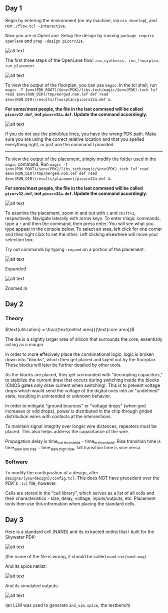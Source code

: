 ## Day 1

Begin by entering the environment (on my machine, via `nix develop`), and run `./flow.tcl -interactive`.

Now you are in OpenLane. Setup the design by running `package require openlane` and `prep -design picorv32a`.

![alt text](image.png)

The first three steps of the OpenLane flow: `run_synthesis, run_floorplan, run_placement`.

![alt text](image-1.png)

To view the output of the floorplan, you can use `magic`. In the tcl shell, run `magic -T $env(PDK_ROOT)/$env(PDK)/libs.tech/magic/$env(PDK).tech lef read $env(RUN_DIR)/tmp/merged.nom.lef def read $env(RUN_DIR)/results/floorplan/picorv32a.def &`.

**For some/most people, the file in the last command will be called `picorv32.def`, not `picorv32a.def`. Update the command accordingly.**


![alt text](image-4.png)

If you do not see the pink/blue lines, you have the wrong PDK path. Make sure you are using the correct relative location and that you spelled everything right, or just use the command I provided.

---

To view the output of the placement, simply modify the folder used in the `magic` command. Run  `magic -T $env(PDK_ROOT)/$env(PDK)/libs.tech/magic/$env(PDK).tech lef read $env(RUN_DIR)/tmp/merged.nom.lef def read $env(RUN_DIR)/results/placement/picorv32a.def &`.

**For some/most people, the file in the last command will be called `picorv32.def`, not `picorv32a.def`. Update the command accordingly.**

![alt text](image-3.png)

To examine the placement, zoom in and out with `z` and `shift+z`, respectively. Navigate laterally with arrow keys. To enter magic commands, type a `:` and then the command, then press enter. You will see what you type appear in the console below. To select an area, left click for one corner and then right click to set the other. Left clicking elsewhere will move your selection box.

Try out commands by typing `:expand` on a portion of the placement.

![alt text](image-2.png)

Expanded

![alt text](image-5.png)

Zoomed in

## Day 2

### Theory

$\text{utilization} = \frac{\text{netlist area}}{\text{core area}}$

The die is a slightly larger area of silicon that surrounds the core, essentially acting as a margin.

In order to more effecively place the combinational logic, logic is broken down into "blocks", which then get placed and layed out by the floorplan. These blocks will later be further detailed by other tools.

As the blocks are placed, they get surrounded with "decoupling capacitors," to stabilize the current draw that occurs during switching inside the blocks (CMOS gates only draw current when switching). This is to prevent voltage drops which would send the voltage of the digital ones into an "undefined" state, resulting in unintended or unknown behavior.

In order to mitigate "ground bounces" or "voltage drops" (when gnd increases or vdd drops), power is distributed in the chip through grided distribution wires with contacts at the intersections.

To maintain signal integrity over longer wire distances, repeaters must be placed. This also helps address the capacitance of the wire.

Propogation delay is $\text{time}_{\text{out threshold}} - \text{time}_{\text{in threshold}}$. Rise transition time is $\text{time}_{\text{slew low rise}} - \text{time}_{\text{slew high rise}}$, fall transition time is vice versa.

### Software

To modify the configuration of a design, alter `designs/[yourdesign]/config.tcl`. This does NOT have precedent over the PDK's `.tcl` file, however.

Cells are stored in the "cell library", which serves as a list of all cells and their characteristics - size, delay, voltage, inputs/outputs, etc. Placement tools then use this information when placing the standard cells.

## Day 3

Here is a standard cell (NAND) and its extracted netlist that I built for the Skywater PDK:

![alt text](image-7.png)

(the name of the file is wrong, it should be called `nand.ext`/`nand.mag`)

And its spice netlist:

![alt text](image-6.png)

And its simulated outputs:

![alt text](image-8.png)

(an LLM was used to generate `and_sim.spice`, the testbench)

